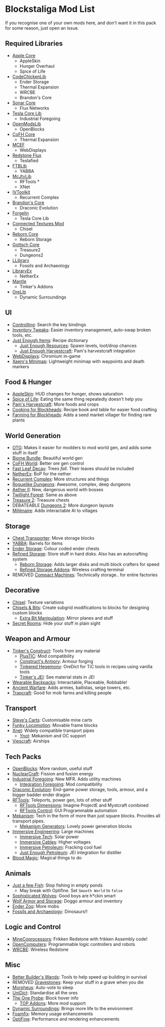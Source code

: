 # Blockstaliga Mod List

If you recognise one of your own mods here, and don't want it
in this pack for some reason, just open an issue.

## Required Libraries

- [Apple Core](https://minecraft.curseforge.com/projects/applecore)
	- AppleSkin
	- Hunger Overhaul
	- Spice of Life
- [CodeChickenLib](https://minecraft.curseforge.com/projects/codechicken-lib-1-8)
	- Ender Storage
	- Thermal Expansion
	- WRCBE
	- Brandon's Core
- [Sonar Core](https://minecraft.curseforge.com/projects/sonar-core)
	- Flux Networks
- [Tesla Core Lib](https://minecraft.curseforge.com/projects/tesla-core-lib)
	- Industrial Foregoing
- [OpenModsLib](https://minecraft.curseforge.com/projects/openmodslib)
	- OpenBlocks
- [CoFH Core](https://minecraft.curseforge.com/projects/cofhcore)
	- Thermal Expansion
- [MCEF](https://montoyo.net/wd3/?modid=mcef)
	- WebDisplays
- [Redstone Flux](https://minecraft.curseforge.com/projects/redstone-flux)
	- Teslafied
- [FTBLib](https://minecraft.curseforge.com/projects/ftblib)
	- YABBA
- [McJtyLib](https://minecraft.curseforge.com/projects/mcjtylib)
	- RFTools *
	- XNet
- [IVToolkit](https://minecraft.curseforge.com/projects/ivtoolkit)
	- Recurrent Complex
- [Brandon's Core](https://minecraft.curseforge.com/projects/brandons-core)
	- Draconic Evolution
- [Forgelin](https://minecraft.curseforge.com/projects/shadowfacts-forgelin)
	- Tesla Core Lib
- [Connected Textures Mod](https://minecraft.curseforge.com/projects/ctm)
	- Chisel
- [Reborn Core](https://minecraft.curseforge.com/projects/reborncore)
	- Reborn Storage
- [Gottsch Core](https://minecraft.curseforge.com/projects/gottschcore)
	- Treasure2
	- Dungeons2
- [LLibrary](https://minecraft.curseforge.com/projects/llibrary)
	- Fossils and Archaeology
- [LibraryEx](https://minecraft.curseforge.com/projects/libraryex)
	- NetherEx
- [Mantle](https://minecraft.curseforge.com/projects/mantle)
	- Tinker's Addons
- [OreLib](https://minecraft.curseforge.com/projects/orelib)
	- Dynamic Surroundings

## UI

- [Controlling](https://minecraft.curseforge.com/projects/controlling): Search the key bindings
- [Inventory Tweaks](https://minecraft.curseforge.com/projects/inventory-tweaks): Easier inventory management, auto-swap broken tools, etc.
- [Just Enough Items](https://minecraft.curseforge.com/projects/jei): Recipe dictionary
	- [Just Enough Resources](https://minecraft.curseforge.com/projects/just-enough-resources-jer): Spawn levels, loot/drop chances
	- [Just Enough Harvestcraft](https://minecraft.curseforge.com/projects/just-enough-harvestcraft): Pam's harvestcraft integration
- [WebDisplays](https://montoyo.net/wd3/?modid=webdisplays): Chromium in-game
- [Xaero\'s Minimap](https://minecraft.curseforge.com/projects/xaeros-minimap): Lightweight minimap with waypoints and death markers

## Food & Hunger

- [AppleSkin](https://minecraft.curseforge.com/projects/appleskin): HUD changes for hunger, shows saturation
- [Spice of Life](https://minecraft.curseforge.com/projects/the-spice-of-life): Eating the same thing repeatedly doesn't help you
- [Pam's Harvestcraft](https://minecraft.curseforge.com/projects/pams-harvestcraft): More foods and crops
- [Cooking for Blockheads](https://minecraft.curseforge.com/projects/cooking-for-blockheads): Recipe book and table for easier food crafting
- [Farming for Blockheads](https://minecraft.curseforge.com/projects/farming-for-blockheads): Adds a seed market villager for finding rare plants

## World Generation

- [OTG](https://minecraft.curseforge.com/projects/open-terrain-generator): Makes it easier for modders to mod world gen, and adds some stuff in itself
- [Biome Bundle](https://minecraft.curseforge.com/projects/biome-bundle): Beautiful world gen
- [CoFH World](https://minecraft.curseforge.com/projects/cofh-world): Better ore gen control
- [Fast Leaf Decay](https://minecraft.curseforge.com/projects/fast-leaf-decay): Trees _fall_. Their leaves should be included
- [NetherEx](https://minecraft.curseforge.com/projects/netherex): BoP for the nether
- [Recurrent Complex](https://minecraft.curseforge.com/projects/recurrent-complex): More structures and things
- [Roguelike Dungeons](https://minecraft.curseforge.com/projects/roguelike-dungeons): Awesome, complex, deep dungeons
- [Aether II](https://minecraft.curseforge.com/projects/the-aether-ii): New, dangerous world with bosses
- [Twillight Forest](https://minecraft.curseforge.com/projects/the-twilight-forest): Same as above
- [Treasure 2](https://minecraft.curseforge.com/projects/treasure2): Treasure chests
- DEBATEABLE [Dungeons 2](https://minecraft.curseforge.com/projects/dungeons2): More dungeon layouts
- [Millénaire](https://minecraft.curseforge.com/projects/millenaire): Adds interactable AI to villages

## Storage

- [Chest Transporter](https://minecraft.curseforge.com/projects/chest-transporter): Move storage blocks
- [YABBA](https://minecraft.curseforge.com/projects/yabba): Barrels for items
- [Ender Storage](https://minecraft.curseforge.com/projects/ender-storage-1-8): Colour coded ender chests
- [Refined Storage](https://minecraft.curseforge.com/projects/refined-storage): Store stuff in hard disks. Also has an autocrafting system
	- [Reborn Storage](https://minecraft.curseforge.com/projects/rebornstorage): Adds larger disks and multi block crafters for speed
	- [Refined Storage Addons](https://minecraft.curseforge.com/projects/refined-storage-addons): Wireless crafting terminal
- REMOVED [Compact Machines](https://minecraft.curseforge.com/projects/compact-machines): Technically storage.. for entire factories

## Decorative

- [Chisel](https://minecraft.curseforge.com/projects/chisel): Texture variations
- [Chisels & Bits](https://minecraft.curseforge.com/projects/chisels-bits): Create subgrid modifications to blocks for designing custom blocks
	- [Extra Bit Manipulation](https://minecraft.curseforge.com/projects/extra-bit-manipulation): Mirror planes and stuff
- [Secret Rooms](https://minecraft.curseforge.com/projects/secretroomsmod): Hide your stuff in plain sight

## Weapon and Armour

- [Tinker's Construct](https://minecraft.curseforge.com/projects/tinkers-construct): Tools from any material
	- [PlusTIC](https://minecraft.curseforge.com/projects/plustic): Mod compatibility
	- [Construct's Armory](https://minecraft.curseforge.com/projects/constructs-armory): Armour forging
	- [Tinkered Hegemony](https://minecraft.curseforge.com/projects/tinkered-hegemony): OreDict for TiC tools in recipes using vanilla tools
	- [Tinker's JEI](https://minecraft.curseforge.com/projects/tinkers-jei): See material stats in JEI
- [Wearable Backpacks](https://minecraft.curseforge.com/projects/wearable-backpacks): Interactable, Placeable, Robbable!
- [Ancient Warfare](https://minecraft.curseforge.com/projects/ancient-warfare-2): Adds armies, ballistas, seige towers, etc.
- [Trapcraft](https://minecraft.curseforge.com/projects/trapcraft): Good for mob farms and killing people

## Transport

- [Steve's Carts](https://minecraft.curseforge.com/projects/steves-carts-reborn): Customisable mine carts
- [Funky Locomotion](https://minecraft.curseforge.com/projects/funky-locomotion): Movable frame blocks
- [Xnet](https://minecraft.curseforge.com/projects/xnet): Widely compatible transport pipes
	- [Ynot](https://minecraft.curseforge.com/projects/ynot): Mekanism and OC support
- [Viescraft](https://minecraft.curseforge.com/projects/viescraft-airships): Airships

## Tech Packs

- [OpenBlocks](https://minecraft.curseforge.com/projects/openblocks): More random, useful stuff
- [NuclearCraft](https://minecraft.curseforge.com/projects/nuclearcraft-mod): Fission and fusion energy
- [Industrial Foregoing](https://minecraft.curseforge.com/projects/industrial-foregoing): New MFR. Adds utility machines
	- [Integration Foregoing](https://minecraft.curseforge.com/projects/integration-foregoing): Mod compatibility
- [Draconic Evolution](https://minecraft.curseforge.com/projects/draconic-evolution): End-game power storage, tools, armour, and a bigger badder ender dragon
- [RFTools](https://minecraft.curseforge.com/projects/rftools): Teleports, power gen, lots of other stuff
	- [RFTools Dimensions](https://minecraft.curseforge.com/projects/rftools-dimensions): Imagine ProjectE and Mystcraft combined
	- [RFTools Control](https://minecraft.curseforge.com/projects/rftools-control): GUI Programmable automation
- [Mekanism](https://minecraft.curseforge.com/projects/mekanism): Tech in the form of more than just square blocks. Provides all transport pipes.
	- [Mekanism Generators](https://minecraft.curseforge.com/projects/mekanism-generators): Lovely power generation blocks
- [Immersive Engineering](https://minecraft.curseforge.com/projects/immersive-engineering): Large machines
	- [Immersive Tech](https://minecraft.curseforge.com/projects/immersive-tech): Solar power
	- [Immersive Cables](https://minecraft.curseforge.com/projects/immersive-cables): Higher voltages
	- [Immersive Petroleum](https://minecraft.curseforge.com/projects/immersive-petroleum): Fracking cool fuel
	- [Just Enough Petroleum](https://minecraft.curseforge.com/projects/just-enough-petroleum): JEI integration for distiller
- [Blood Magic](https://minecraft.curseforge.com/projects/blood-magic): Magical things to do

## Animals

- [Just a few Fish](https://minecraft.curseforge.com/projects/just-a-few-fish): Stop fishing in empty ponds
	- May break with Optifine. Set `Smooth World` to `false`
- [Sophisticated Wolves](https://minecraft.curseforge.com/projects/sophisticated-wolves): Good boys are h*ckin smart
- [Wolf Armor and Storage](https://minecraft.curseforge.com/projects/wolf-armor-and-storage): Doggo armour and inventory
- [Ender Zoo](https://minecraft.curseforge.com/projects/ender-zoo): More mobs
- [Fossils and Archaeology](https://minecraft.curseforge.com/projects/fossils): Dinosaurs!!

## Logic and Control

- [MineCoprocessors](https://minecraft.curseforge.com/projects/minecoprocessors): Frikken Redstone with frikken Assembly code!
- [OpenComputers](https://minecraft.curseforge.com/projects/opencomputers): Programmable logic controllers and robots
- [WRCBE](https://minecraft.curseforge.com/projects/wireless-redstone-cbe): Wireless Redstone

## Misc

- [Better Builder\'s Wands](https://minecraft.curseforge.com/projects/better-builders-wands): Tools to help speed up building in survival
- REMOVED [Gravestones](https://minecraft.curseforge.com/projects/gravestone-mod-graves): Keep your stuff in a grave when you die
- [Morpheus](https://minecraft.curseforge.com/projects/morpheus): Auto-vote to sleep
- [UniDict](https://minecraft.curseforge.com/projects/unidict): Standardise all the ores
- [The One Probe](https://minecraft.curseforge.com/projects/the-one-probe): Block hover info
	- [TOP Addons](https://minecraft.curseforge.com/projects/top-addons): More mod support
- [Dynamic Surroundings](https://minecraft.curseforge.com/projects/dynamic-surroundings): Brings more life to the environment
- [Foamfix](https://minecraft.curseforge.com/projects/foamfix-for-minecraft): Memory usage enhancements
- [OptiFine](https://optifine.net/downloads): Performance and rendering enhancements
